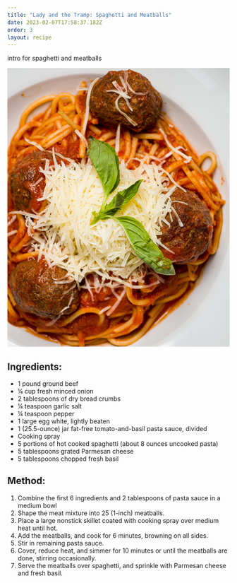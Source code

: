 ```yaml
---
title: "Lady and the Tramp: Spaghetti and Meatballs"
date: 2023-02-07T17:58:37.182Z
order: 3
layout: recipe
---
```

intro for spaghetti and meatballs 

![Spaghetti and meatballs ](../uploads/diego-ramirez-oc3lzi9p6ku-unsplash.jpg "Photo by via Unslash ")

## **Ingredients:**

* 1 pound ground beef 
* ¼ cup fresh minced onion
* 2 tablespoons of dry bread crumbs 
* ¼ teaspoon garlic salt
* ¼ teaspoon pepper
* 1 large egg white, lightly beaten
* 1 (25.5-ounce) jar fat-free tomato-and-basil pasta sauce, divided
* Cooking spray
* 5 portions of hot cooked spaghetti (about 8 ounces uncooked pasta)
* 5 tablespoons grated Parmesan cheese
* 5 tablespoons chopped fresh basil

## M﻿ethod:

1. Combine the first 6 ingredients and 2 tablespoons of pasta sauce in a medium bowl
2. Shape the meat mixture into 25 (1-inch) meatballs.
3. Place a large nonstick skillet coated with cooking spray over medium heat until hot.
4. Add the meatballs, and cook for 6 minutes, browning on all sides. 
5. Stir in remaining pasta sauce. 
6. Cover, reduce heat, and simmer for 10 minutes or until the meatballs are done, stirring occasionally.
7. Serve the meatballs over spaghetti, and sprinkle with Parmesan cheese and fresh basil.